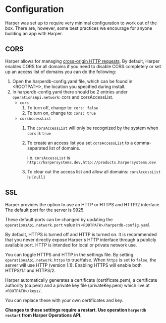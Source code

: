 # Configuration

Harper was set up to require very minimal configuration to work out of the box. There are, however, some best practices we encourage for anyone building an app with Harper.

## CORS

Harper allows for managing [cross-origin HTTP requests](https://developer.mozilla.org/en-US/docs/Web/HTTP/Access_control_CORS). By default, Harper enables CORS for all domains if you need to disable CORS completely or set up an access list of domains you can do the following:

1. Open the harperdb-config.yaml file, which can be found in \<ROOTPATH>, the location you specified during install.
2. In harperdb-config.yaml there should be 2 entries under `operationsApi.network`: cors and corsAccessList.
   - `cors`
     1. To turn off, change to: `cors: false`
     2. To turn on, change to: `cors: true`
   - `corsAccessList`
     1. The `corsAccessList` will only be recognized by the system when `cors` is `true`
     2. To create an access list you set `corsAccessList` to a comma-separated list of domains.

        i.e. `corsAccessList` is `http://harpersystems.dev,http://products.harpersystems.dev`

     3. To clear out the access list and allow all domains: `corsAccessList` is `[null]`

## SSL

Harper provides the option to use an HTTP or HTTPS and HTTP/2 interface. The default port for the server is 9925.

These default ports can be changed by updating the `operationsApi.network.port` value in `<ROOTPATH>/harperdb-config.yaml`

By default, HTTPS is turned off and HTTP is turned on. It is recommended that you never directly expose Harper's HTTP interface through a publicly available port. HTTP is intended for local or private network use.

You can toggle HTTPS and HTTP in the settings file. By setting `operationsApi.network.https` to true/false. When `https` is set to `false`, the server will use HTTP (version 1.1). Enabling HTTPS will enable both HTTPS/1.1 and HTTPS/2.

Harper automatically generates a certificate (certificate.pem), a certificate authority (ca.pem) and a private key file (privateKey.pem) which live at `<ROOTPATH>/keys/`.

You can replace these with your own certificates and key.

**Changes to these settings require a restart. Use operation `harperdb restart` from Harper Operations API.**

